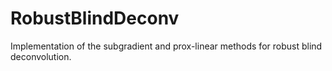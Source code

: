 # RobustBlindDeconv
Implementation of the subgradient and prox-linear methods for robust blind deconvolution.

